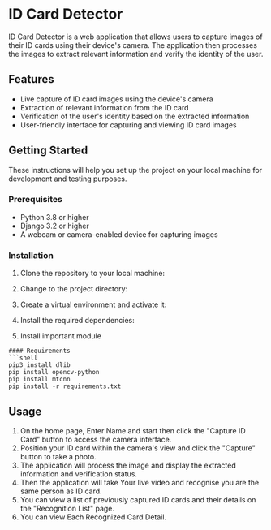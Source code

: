 # ID Card Detector

ID Card Detector is a web application that allows users to capture images of their ID cards using their device's camera. The application then processes the images to extract relevant information and verify the identity of the user.

## Features

- Live capture of ID card images using the device's camera
- Extraction of relevant information from the ID card
- Verification of the user's identity based on the extracted information
- User-friendly interface for capturing and viewing ID card images

## Getting Started

These instructions will help you set up the project on your local machine for development and testing purposes.

### Prerequisites

- Python 3.8 or higher
- Django 3.2 or higher
- A webcam or camera-enabled device for capturing images

### Installation

1. Clone the repository to your local machine:

2. Change to the project directory:

3. Create a virtual environment and activate it:

4. Install the required dependencies:

5. Install important module

```
#### Requirements
```shell
pip3 install dlib
pip install opencv-python
pip install mtcnn
pip install -r requirements.txt
```






## Usage

1. On the home page, Enter Name and start then click the "Capture ID Card" button to access the camera interface.
2. Position your ID card within the camera's view and click the "Capture" button to take a photo.
3. The application will process the image and display the extracted information and verification status.
4. Then the application will take Your live video and recognise you are the same person as ID card.
5. You can view a list of previously captured ID cards and their details on the "Recognition List" page.
6. You can view Each Recognized Card Detail.


